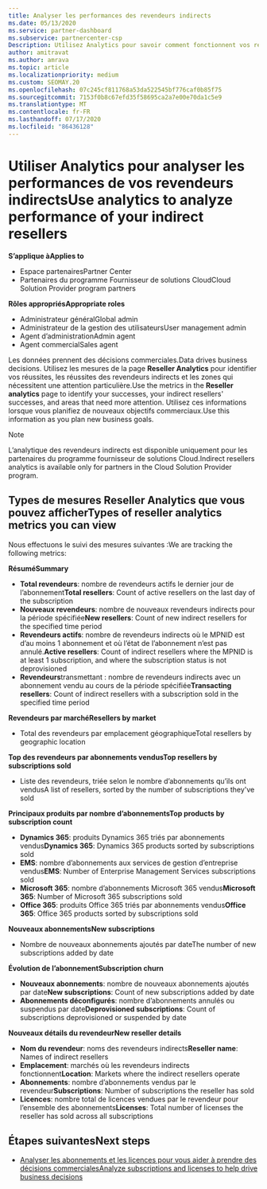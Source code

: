 ```yaml
---
title: Analyser les performances des revendeurs indirects
ms.date: 05/13/2020
ms.service: partner-dashboard
ms.subservice: partnercenter-csp
Description: Utilisez Analytics pour savoir comment fonctionnent vos revendeurs indirects, à la fois leurs succès et les zones qui peuvent nécessiter plus d’attention.
author: amitravat
ms.author: amrava
ms.topic: article
ms.localizationpriority: medium
ms.custom: SEOMAY.20
ms.openlocfilehash: 07c245cf811768a53da522545bf776caf0b85f75
ms.sourcegitcommit: 7153f0b8c67efd35f58695ca2a7e00e70da1c5e9
ms.translationtype: MT
ms.contentlocale: fr-FR
ms.lasthandoff: 07/17/2020
ms.locfileid: "86436128"
---
```

# <a name="use-analytics-to-analyze-performance-of-your-indirect-resellers"></a><span data-ttu-id="e5622-103">Utiliser Analytics pour analyser les performances de vos revendeurs indirects</span><span class="sxs-lookup"><span data-stu-id="e5622-103">Use analytics to analyze performance of your indirect resellers</span></span>

<span data-ttu-id="e5622-104">**S’applique à**</span><span class="sxs-lookup"><span data-stu-id="e5622-104">**Applies to**</span></span>

- <span data-ttu-id="e5622-105">Espace partenaires</span><span class="sxs-lookup"><span data-stu-id="e5622-105">Partner Center</span></span>
- <span data-ttu-id="e5622-106">Partenaires du programme Fournisseur de solutions Cloud</span><span class="sxs-lookup"><span data-stu-id="e5622-106">Cloud Solution Provider program partners</span></span>

<span data-ttu-id="e5622-107">**Rôles appropriés**</span><span class="sxs-lookup"><span data-stu-id="e5622-107">**Appropriate roles**</span></span>

- <span data-ttu-id="e5622-108">Administrateur général</span><span class="sxs-lookup"><span data-stu-id="e5622-108">Global admin</span></span>
- <span data-ttu-id="e5622-109">Administrateur de la gestion des utilisateurs</span><span class="sxs-lookup"><span data-stu-id="e5622-109">User management admin</span></span>
- <span data-ttu-id="e5622-110">Agent d’administration</span><span class="sxs-lookup"><span data-stu-id="e5622-110">Admin agent</span></span>
- <span data-ttu-id="e5622-111">Agent commercial</span><span class="sxs-lookup"><span data-stu-id="e5622-111">Sales agent</span></span>

<span data-ttu-id="e5622-112">Les données prennent des décisions commerciales.</span><span class="sxs-lookup"><span data-stu-id="e5622-112">Data drives business decisions.</span></span> <span data-ttu-id="e5622-113">Utilisez les mesures de la page **Reseller Analytics** pour identifier vos réussites, les réussites des revendeurs indirects et les zones qui nécessitent une attention particulière.</span><span class="sxs-lookup"><span data-stu-id="e5622-113">Use the metrics in the **Reseller analytics** page to identify your successes, your indirect resellers' successes, and areas that need more attention.</span></span> <span data-ttu-id="e5622-114">Utilisez ces informations lorsque vous planifiez de nouveaux objectifs commerciaux.</span><span class="sxs-lookup"><span data-stu-id="e5622-114">Use this information as you plan new business goals.</span></span>

> [!NOTE]
> <span data-ttu-id="e5622-115">L’analytique des revendeurs indirects est disponible uniquement pour les partenaires du programme fournisseur de solutions Cloud.</span><span class="sxs-lookup"><span data-stu-id="e5622-115">Indirect resellers analytics is available only for partners in the Cloud Solution Provider program.</span></span>

## <a name="types-of-reseller-analytics-metrics-you-can-view"></a><span data-ttu-id="e5622-116">Types de mesures Reseller Analytics que vous pouvez afficher</span><span class="sxs-lookup"><span data-stu-id="e5622-116">Types of reseller analytics metrics you can view</span></span>

<span data-ttu-id="e5622-117">Nous effectuons le suivi des mesures suivantes :</span><span class="sxs-lookup"><span data-stu-id="e5622-117">We are tracking the following metrics:</span></span>

<span data-ttu-id="e5622-118">**Résumé**</span><span class="sxs-lookup"><span data-stu-id="e5622-118">**Summary**</span></span>  
 - <span data-ttu-id="e5622-119">**Total revendeurs**: nombre de revendeurs actifs le dernier jour de l’abonnement</span><span class="sxs-lookup"><span data-stu-id="e5622-119">**Total resellers**: Count of active resellers on the last day of the subscription</span></span>  
 - <span data-ttu-id="e5622-120">**Nouveaux revendeurs**: nombre de nouveaux revendeurs indirects pour la période spécifiée</span><span class="sxs-lookup"><span data-stu-id="e5622-120">**New resellers**: Count of new indirect resellers for the specified time period</span></span>  
 - <span data-ttu-id="e5622-121">**Revendeurs actifs**: nombre de revendeurs indirects où le MPNID est d’au moins 1 abonnement et où l’état de l’abonnement n’est pas annulé.</span><span class="sxs-lookup"><span data-stu-id="e5622-121">**Active resellers**: Count of indirect resellers where the MPNID is at least 1 subscription, and where the subscription status is not deprovisioned</span></span>  
 - <span data-ttu-id="e5622-122">**Revendeurs**transmettant : nombre de revendeurs indirects avec un abonnement vendu au cours de la période spécifiée</span><span class="sxs-lookup"><span data-stu-id="e5622-122">**Transacting resellers**: Count of indirect resellers with a subscription sold in the specified time period</span></span>  

<span data-ttu-id="e5622-123">**Revendeurs par marché**</span><span class="sxs-lookup"><span data-stu-id="e5622-123">**Resellers by market**</span></span>  
 - <span data-ttu-id="e5622-124">Total des revendeurs par emplacement géographique</span><span class="sxs-lookup"><span data-stu-id="e5622-124">Total resellers by geographic location</span></span>  

<span data-ttu-id="e5622-125">**Top des revendeurs par abonnements vendus**</span><span class="sxs-lookup"><span data-stu-id="e5622-125">**Top resellers by subscriptions sold**</span></span>
 - <span data-ttu-id="e5622-126">Liste des revendeurs, triée selon le nombre d’abonnements qu’ils ont vendus</span><span class="sxs-lookup"><span data-stu-id="e5622-126">A list of resellers, sorted by the number of subscriptions they've sold</span></span>  

<span data-ttu-id="e5622-127">**Principaux produits par nombre d’abonnements**</span><span class="sxs-lookup"><span data-stu-id="e5622-127">**Top products by subscription count**</span></span>  
 - <span data-ttu-id="e5622-128">**Dynamics 365**: produits Dynamics 365 triés par abonnements vendus</span><span class="sxs-lookup"><span data-stu-id="e5622-128">**Dynamics 365**: Dynamics 365 products sorted by subscriptions sold</span></span>  
 - <span data-ttu-id="e5622-129">**EMS**: nombre d’abonnements aux services de gestion d’entreprise vendus</span><span class="sxs-lookup"><span data-stu-id="e5622-129">**EMS**: Number of Enterprise Management Services subscriptions sold</span></span>  
 - <span data-ttu-id="e5622-130">**Microsoft 365**: nombre d’abonnements Microsoft 365 vendus</span><span class="sxs-lookup"><span data-stu-id="e5622-130">**Microsoft 365**: Number of Microsoft 365 subscriptions sold</span></span>  
 - <span data-ttu-id="e5622-131">**Office 365**: produits Office 365 triés par abonnements vendus</span><span class="sxs-lookup"><span data-stu-id="e5622-131">**Office 365**: Office 365 products sorted by subscriptions sold</span></span>  

<span data-ttu-id="e5622-132">**Nouveaux abonnements**</span><span class="sxs-lookup"><span data-stu-id="e5622-132">**New subscriptions**</span></span>  
 - <span data-ttu-id="e5622-133">Nombre de nouveaux abonnements ajoutés par date</span><span class="sxs-lookup"><span data-stu-id="e5622-133">The number of new subscriptions added by date</span></span>  

<span data-ttu-id="e5622-134">**Évolution de l’abonnement**</span><span class="sxs-lookup"><span data-stu-id="e5622-134">**Subscription churn**</span></span>  
 - <span data-ttu-id="e5622-135">**Nouveaux abonnements**: nombre de nouveaux abonnements ajoutés par date</span><span class="sxs-lookup"><span data-stu-id="e5622-135">**New subscriptions**: Count of new subscriptions added by date</span></span>  
 - <span data-ttu-id="e5622-136">**Abonnements déconfigurés**: nombre d’abonnements annulés ou suspendus par date</span><span class="sxs-lookup"><span data-stu-id="e5622-136">**Deprovisioned subscriptions**: Count of subscriptions deprovisioned or suspended by date</span></span>  

<span data-ttu-id="e5622-137">**Nouveaux détails du revendeur**</span><span class="sxs-lookup"><span data-stu-id="e5622-137">**New reseller details**</span></span>  
 - <span data-ttu-id="e5622-138">**Nom du revendeur**: noms des revendeurs indirects</span><span class="sxs-lookup"><span data-stu-id="e5622-138">**Reseller name**: Names of indirect resellers</span></span>  
 - <span data-ttu-id="e5622-139">**Emplacement**: marchés où les revendeurs indirects fonctionnent</span><span class="sxs-lookup"><span data-stu-id="e5622-139">**Location**: Markets where the indirect resellers operate</span></span>  
 - <span data-ttu-id="e5622-140">**Abonnements**: nombre d’abonnements vendus par le revendeur</span><span class="sxs-lookup"><span data-stu-id="e5622-140">**Subscriptions**: Number of subscriptions the reseller has sold</span></span>  
 - <span data-ttu-id="e5622-141">**Licences**: nombre total de licences vendues par le revendeur pour l’ensemble des abonnements</span><span class="sxs-lookup"><span data-stu-id="e5622-141">**Licenses**: Total number of licenses the reseller has sold across all subscriptions</span></span>  
  
## <a name="next-steps"></a><span data-ttu-id="e5622-142">Étapes suivantes</span><span class="sxs-lookup"><span data-stu-id="e5622-142">Next steps</span></span>

- [<span data-ttu-id="e5622-143">Analyser les abonnements et les licences pour vous aider à prendre des décisions commerciales</span><span class="sxs-lookup"><span data-stu-id="e5622-143">Analyze subscriptions and licenses to help drive business decisions</span></span>](analyze-subscriptions-licenses.md)